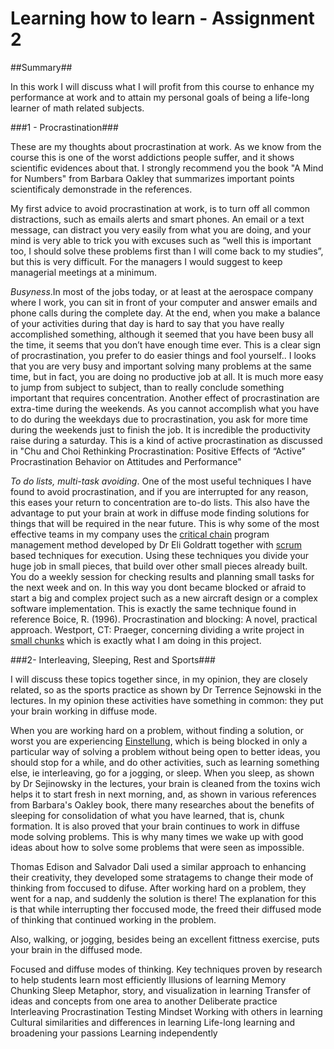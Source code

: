 # Learning how to learn - Assignment 2 #

##Summary##

In this work I will discuss what I will profit from this course to enhance my performance at work and to attain my personal goals of being a life-long learner of math related subjects.

###1 - Procrastination###

These are my thoughts about procrastination at work. As we know from the course this is one of the worst addictions people suffer, and it shows scientific evidences about that. I strongly recommend you the book "A Mind for Numbers" from Barbara Oakley that summarizes important points scientificaly demonstrade in the references.

My first advice to avoid procrastination at work, is to turn off all common distractions, such as emails alerts and smart phones. An email or a text message, can distract you very easily from what you are doing, and your mind is very able to trick you with excuses such as “well this is important too, I should solve these problems first than I will come back to my studies”, but this is very difficult. For the managers I would suggest to keep managerial meetings at a minimum.

*Busyness*.In most of the jobs today, or at least at the aerospace company where I work, you can sit in front of your computer and answer emails and phone calls during the complete day. At the end, when you make a balance of your activities during that day is hard to say that you have really accomplished something, although it seemed that you have been busy all the time, it seems that you don’t have enough time ever. This is a clear sign of procrastination, you prefer to do easier things and fool yourself..
I looks that you are very busy and important solving many problems at the same time, but in fact, you are doing no productive job at all. It is much more easy to jump from subject to subject, than to really conclude something important that requires concentration.
Another effect of procrastination are extra-time during the weekends. As you cannot accomplish what you have to do during the weekdays due to procrastination, you ask for more time during the weekends just to finish the job. It is incredible the productivity raise during a saturday. This is a kind of active procrastination as discussed in "Chu and Choi Rethinking Procrastination: Positive Effects of “Active” Procrastination Behavior on Attitudes and Performance"

*To do lists, multi-task avoiding*. One of the most useful techniques I have found to avoid procrastination, and if you are interrupted for any reason, this eases your return to concentration are to-do lists. This also have the advantage to put your brain at work in diffuse mode finding solutions for things that will be required in the near future. This is why some of the most effective teams in my company uses the [critical chain](http://www.goldratt.co.uk/resources/critical_chain/) program management method developed by Dr Eli Goldratt  together with [scrum](https://www.scrum.org/resources/what-is-scrum/) based techniques for execution. Using these techniques you divide your huge job in small pieces, that build over other small pieces already built. You do a weekly session for checking results and planning small tasks for the next week and on. In this way you dont became blocked or afraid to start a big and complex project such as a new aircraft design or a complex software implementation. This is exactly the same technique found in reference Boice, R. (1996). Procrastination and blocking: A novel, practical approach. Westport, CT: Praeger, concerning dividing a write project in [small chunks](http://www.academiccoachingandwriting.org/academic-writing/academic-writing-blog/vii-chunk-your-writing-project-into-small-assignments/) which is exactly what I am doing in this project.

###2- Interleaving, Sleeping, Rest and Sports###

I will discuss these topics together since, in my opinion, they are closely related, so as the sports practice as shown by Dr Terrence Sejnowski in the lectures. In my opinion these activities have something in common: they put your brain working in diffuse mode. 

When you are working hard on a problem, without finding a solution, or worst you are experiencing [Einstellung](http://dspace.brunel.ac.uk/bitstream/2438/2276/1/Einstellung-Cognition.pdf), which is being blocked in only a particular way of solving a problem without being open to better ideas, you should stop for a while, and do other activities, such as learning something else, ie interleaving, go for a jogging, or sleep. When you sleep, as shown by Dr Sejinowsky in the lectures, your brain is cleaned from the toxins wich helps it to start fresh in next morning, and, as shown in various references from Barbara's Oakley book, there many researches about the benefits of sleeping for consolidation of what you have learned, that is, chunk formation. It is also proved that your brain continues to work in diffuse mode solving problems. This is why many times we wake up with good ideas about how to solve some problems that were seen as impossible.

Thomas Edison and Salvador Dali used a similar approach to enhancing their creativity, they developed some stratagems to change their mode of thinking from foccused to difuse. After working hard on a problem, they went for a nap, and suddenly the solution is there! The explanation for this is that while interrupting ther foccused mode, the freed their diffused mode of thinking that continued working in the problem.

Also, walking, or jogging, besides being an excellent fittness exercise, puts your brain in the diffused mode.




Focused and diffuse modes of thinking.
Key techniques proven by research to help students learn most efficiently
Illusions of learning
Memory
Chunking
Sleep
Metaphor, story, and visualization in learning
Transfer of ideas and concepts from one area to another
Deliberate practice
Interleaving
Procrastination
Testing
Mindset
Working with others in learning
Cultural similarities and differences in learning
Life-long learning and broadening your passions
Learning independently

